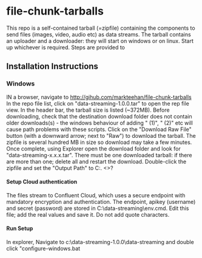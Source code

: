 # file-chunk-tarballs
This repo is a self-contained tarball (=zipfile) containing the components to send files (images, video, audio etc) as data streams.
The tarball contains an uploader and a downloader: they will start on windows or on linux. Start up whichever is required.
Steps are provided to 


## Installation Instructions

### Windows
IN a browser, navigate to http://gihub.com/markteehan/file-chunk-tarballs
In the repo file list, click on "data-streaming-1.0.0.tar" to open the rep file view. In the header bar, the tarball size is listed (~372MB). 
Before downloading, check that the destination download folder does not contain older downloads(s) - the windows behaviour of adding " (1)", " (2)" etc will cause path problems with these scripts.
Click on the "Download Raw File" button (with a downward arrow; next to "Raw") to download the tarball.  The zipfile is several hundred MB in size so download may take a few minutes. 
Once complete, using Explorer open the download folder and look for "data-streaming-x.x.x.tar". There must be one downloaded tarball: if there are more than one; delete all and restart the download.
Double-click the zipfile and set the "Output Path" to C:\.  <<can another folder be selected>>?

#### Setup Cloud authentication
The files stream to Confluent Cloud, which uses a secure endpoint with mandatory encryption and authentication.
The endpoint, apikey (username) and secret (password) are stored in C:\data-streaming\env.cmd.
Edit this file; add the real values and save it. Do not add quote characters.


#### Run Setup
In explorer, Navigate to c:\data-streaming-1.0.0\data-streaming and double click "configure-windows.bat
